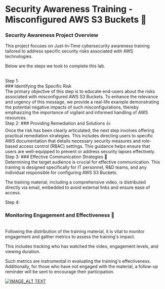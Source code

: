 # Security Awareness Training - Misconfigured AWS S3 Buckets 🧺

### Security Awareness Project Overview
This project focuses on Just-In-Time cybersecurity awareness training tailored to 
address specific security risks associated with AWS technologies.

Below are the steps we took to complete this lab.

<br/>
Step 1:
<br/>
### Identifying the Specific Risk 
<br/>
The primary objective of this step is to educate end-users about the risks associated with misconfigured AWS S3 Buckets. 
To enhance the relevance and urgency of this message, we provide a real-life example demonstrating 
the potential negative impacts of such misconfigurations, 
thereby emphasizing the importance of vigilant and informed handling of AWS resources.

<br/>
Step 2:
### Providing Remediation and Solutions 👍
<br/>
Once the risk has been clearly articulated, the next step involves offering practical remediation strategies. 
This includes directing users to specific AWS documentation that details necessary security measures and role-based access control (RBAC) settings. 
This guidance helps ensure that users are well-equipped to prevent or address security lapses effectively.

<br/>
Step 3:
### Effective Communication Strategies 📑 
<br/>
Determining the target audience is crucial for effective communication. 
This training is designed specifically for IT personnel, R&D teams, and any individual responsible for configuring AWS S3 Buckets. 

The training material, including a comprehensive video, is distributed directly via email, embedded to avoid external links and ensure ease of access.


Step 4:
### Monitoring Engagement and Effectiveness 👋 
<br/>
Following the distribution of the training material, it is vital to monitor engagement and gather metrics 
to assess the training's impact. 

This includes tracking who has watched the video, engagement levels, and viewing duration. 

Such metrics are instrumental in evaluating the training's effectiveness. 
Additionally, for those who have not engaged with the material, 
a follow-up reminder will be sent to encourage their participation.

[![IMAGE_ALT TEXT](https://img.youtube.com/vi/MFxIpmqld-w/0.jpg)](https://youtu.be/MFxIpmqld-w)

